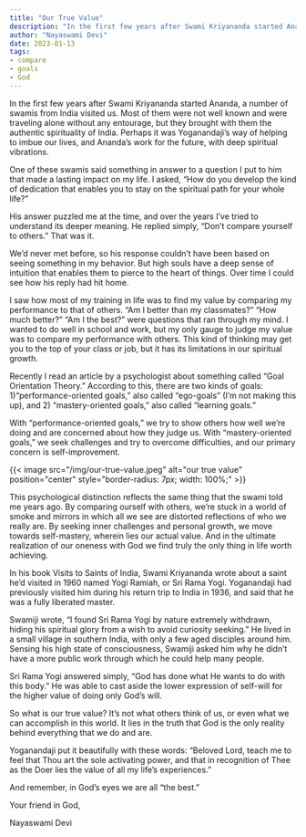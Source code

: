 ```yaml
---
title: "Our True Value"
description: "In the first few years after Swami Kriyananda started Ananda, a number of swamis from India visited us. Most of them were not well known and were traveling alone without any entourage, but they brought with them the authentic spirituality of India. Perhaps it was Yoganandaji’s way of helping to imbue our lives, and Ananda’s work for the future, with deep spiritual vibrations."
author: "Nayaswami Devi"
date: 2023-01-13
tags:
- compare
- goals
- God
---
```


In the first few years after Swami Kriyananda started Ananda, a number of swamis from India visited us. Most of them were not well known and were traveling alone without any entourage, but they brought with them the authentic spirituality of India. Perhaps it was Yoganandaji’s way of helping to imbue our lives, and Ananda’s work for the future, with deep spiritual vibrations.

One of these swamis said something in answer to a question I put to him that made a lasting impact on my life. I asked, “How do you develop the kind of dedication that enables you to stay on the spiritual path for your whole life?”

His answer puzzled me at the time, and over the years I’ve tried to understand its deeper meaning. He replied simply, “Don’t compare yourself to others.” That was it.

We’d never met before, so his response couldn’t have been based on seeing something in my behavior. But high souls have a deep sense of intuition that enables them to pierce to the heart of things. Over time I could see how his reply had hit home.

I saw how most of my training in life was to find my value by comparing my performance to that of others. “Am I better than my classmates?” “How much better?” “Am I the best?” were questions that ran through my mind. I wanted to do well in school and work, but my only gauge to judge my value was to compare my performance with others. This kind of thinking may get you to the top of your class or job, but it has its limitations in our spiritual growth.

Recently I read an article by a psychologist about something called “Goal Orientation Theory.” According to this, there are two kinds of goals: 1)“performance-oriented goals,” also called “ego-goals” (I’m not making this up), and 2) “mastery-oriented goals,” also called “learning goals.”

With “performance-oriented goals,” we try to show others how well we’re doing and are concerned about how they judge us. With “mastery-oriented goals,” we seek challenges and try to overcome difficulties, and our primary concern is self-improvement.

{{< image src="/img/our-true-value.jpeg" alt="our true value" position="center" style="border-radius: 7px; width: 100%;" >}}

This psychological distinction reflects the same thing that the swami told me years ago. By comparing ourself with others, we’re stuck in a world of smoke and mirrors in which all we see are distorted reflections of who we really are. By seeking inner challenges and personal growth, we move towards self-mastery, wherein lies our actual value. And in the ultimate realization of our oneness with God we find truly the only thing in life worth achieving.

In his book Visits to Saints of India, Swami Kriyananda wrote about a saint he’d visited in 1960 named Yogi Ramiah, or Sri Rama Yogi. Yoganandaji had previously visited him during his return trip to India in 1936, and said that he was a fully liberated master.

Swamiji wrote, “I found Sri Rama Yogi by nature extremely withdrawn, hiding his spiritual glory from a wish to avoid curiosity seeking.” He lived in a small village in southern India, with only a few aged disciples around him. Sensing his high state of consciousness, Swamiji asked him why he didn’t have a more public work through which he could help many people.

Sri Rama Yogi answered simply, “God has done what He wants to do with this body.” He was able to cast aside the lower expression of self-will for the higher value of doing only God’s will.

So what is our true value? It’s not what others think of us, or even what we can accomplish in this world. It lies in the truth that God is the only reality behind everything that we do and are.

Yoganandaji put it beautifully with these words: “Beloved Lord, teach me to feel that Thou art the sole activating power, and that in recognition of Thee as the Doer lies the value of all my life’s experiences.”

And remember, in God’s eyes we are all “the best.”

Your friend in God,

Nayaswami Devi
